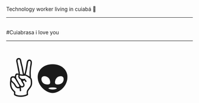 <br/>
Technology worker living in cuiabá 👷
<hr>
<br/>
#Cuiabrasa i love you <br>
<hr>
<br/>
<span style='font-size:100px;'>&#9996;&#128125;</span>
